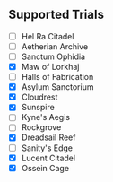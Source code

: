 ## Supported Trials

- [ ] Hel Ra Citadel
- [ ] Aetherian Archive
- [ ] Sanctum Ophidia
- [x] Maw of Lorkhaj
- [ ] Halls of Fabrication
- [x] Asylum Sanctorium
- [x] Cloudrest
- [x] Sunspire
- [ ] Kyne's Aegis
- [ ] Rockgrove
- [x] Dreadsail Reef
- [ ] Sanity's Edge
- [x] Lucent Citadel
- [x] Ossein Cage